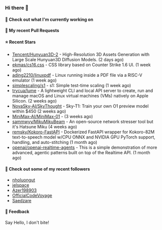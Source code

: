 ### Hi there 👋

#### 👷 Check out what I'm currently working on

#### 🔨 My recent Pull Requests


#### ⭐ Recent Stars

- [Tencent/Hunyuan3D-2](https://github.com/Tencent/Hunyuan3D-2) - High-Resolution 3D Assets Generation with Large Scale Hunyuan3D Diffusion Models. (2 days ago)
- [ekmas/cs16.css](https://github.com/ekmas/cs16.css) - CSS library based on Counter Strike 1.6 UI. (1 week ago)
- [ading2210/linuxpdf](https://github.com/ading2210/linuxpdf) - Linux running inside a PDF file via a RISC-V emulator (1 week ago)
- [simplescaling/s1](https://github.com/simplescaling/s1) - s1: Simple test-time scaling (1 week ago)
- [trycua/lume](https://github.com/trycua/lume) - A lightweight CLI and local API server to create, run and manage macOS and Linux virtual machines (VMs) natively on Apple Silicon. (2 weeks ago)
- [NovaSky-AI/SkyThought](https://github.com/NovaSky-AI/SkyThought) - Sky-T1: Train your own O1 preview model within $450 (2 weeks ago)
- [MiniMax-AI/MiniMax-01](https://github.com/MiniMax-AI/MiniMax-01) -  (3 weeks ago)
- [sammwyy/MikuMikuBeam](https://github.com/sammwyy/MikuMikuBeam) - An open-source network stresser tool but it&#39;s Hatsune Miku (4 weeks ago)
- [remsky/Kokoro-FastAPI](https://github.com/remsky/Kokoro-FastAPI) - Dockerized FastAPI wrapper for Kokoro-82M text-to-speech model w/CPU ONNX and NVIDIA GPU PyTorch support, handling, and auto-stitching (1 month ago)
- [openai/openai-realtime-agents](https://github.com/openai/openai-realtime-agents) - This is a simple demonstration of more advanced, agentic patterns built on top of the Realtime API. (1 month ago)

#### 👯 Check out some of my recent followers

- [nholuongut](https://github.com/nholuongut)
- [jelspace](https://github.com/jelspace)
- [Azer198903](https://github.com/Azer198903)
- [OfficialCodeVoyage](https://github.com/OfficialCodeVoyage)
- [Saedzare](https://github.com/Saedzare)

#### 💬 Feedback

Say Hello, I don't bite!
